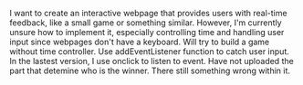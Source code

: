 I want to create an interactive webpage that provides users with real-time feedback, like a small game or something similar. However, I'm currently unsure how to implement it, especially controlling time and handling user input since webpages don't have a keyboard.
Will try to build a game without time controller. Use addEventListener function to catch user input.
In the lastest version, I use onclick to listen to event.
Have not uploaded the part that detemine who is the winner. There still something wrong within it.
